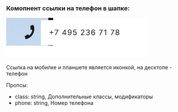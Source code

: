 ### Комопнент ссылки на телефон в шапке:
![screenshot](./screen.jpg?raw=true "Скриншот компонента ссылки на телефон в шапке")

Ссылка на мобилке и планшете является иконкой, на десктопе - телефон

Пропсы:
- class: string, Дополнительные классы, модификаторы
- phone: string, Номер телефона
